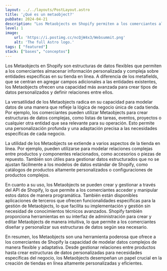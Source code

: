 ```yaml
---
layout: ../../layouts/PostLayout.astro
title: '¿Qué es un metaobject?'
pubDate: 2024-04-21
description: "Los Metaobjects en Shopify permiten a los comerciantes almacenar información personalizada y gestionar relaciones entre entidades en su tienda en línea."
level: 1
image:
    url: 'https://i.postimg.cc/ncQjW4x3/Websummit.png'
    alt: 'The full Astro logo.'
tags: [ "featured"]
stack: ["bases", "conceptos"]
---
```


Los Metaobjects en Shopify son estructuras de datos flexibles que permiten a los comerciantes almacenar información personalizada y compleja sobre entidades específicas en su tienda en línea. A diferencia de los metafields, que se centran en agregar campos adicionales a las entidades existentes, los Metaobjects ofrecen una capacidad más avanzada para crear tipos de datos personalizados y definir relaciones entre ellos.

La versatilidad de los Metaobjects radica en su capacidad para modelar datos de una manera que refleje la lógica de negocio única de cada tienda. Por ejemplo, los comerciantes pueden utilizar Metaobjects para crear estructuras de datos complejas, como listas de tareas, eventos, proyectos o cualquier otra entidad que sea relevante para su operación. Esto permite una personalización profunda y una adaptación precisa a las necesidades específicas de cada negocio.

La utilidad de los Metaobjects se extiende a varios aspectos de la tienda en línea. Por ejemplo, pueden utilizarse para modelar relaciones complejas entre productos y componentes relacionados, como accesorios o piezas de repuesto. También son útiles para gestionar datos estructurados que no se ajustan fácilmente a los modelos de datos estándar de Shopify, como catálogos de productos altamente personalizados o configuraciones de productos complejos.

En cuanto a su uso, los Metaobjects se pueden crear y gestionar a través del API de Shopify, lo que permite a los comerciantes acceder y manipular estos datos de manera programática. También están disponibles aplicaciones de terceros que ofrecen funcionalidades específicas para la gestión de Metaobjects, lo que facilita su implementación y gestión sin necesidad de conocimientos técnicos avanzados. Shopify también proporciona herramientas en su interfaz de administración para crear y editar Metaobjects de manera intuitiva, lo que permite a los comerciantes diseñar y personalizar sus estructuras de datos según sea necesario.

En resumen, los Metaobjects son una herramienta poderosa que ofrece a los comerciantes de Shopify la capacidad de modelar datos complejos de manera flexible y adaptativa. Desde gestionar relaciones entre productos hasta crear estructuras de datos personalizadas para necesidades específicas del negocio, los Metaobjects desempeñan un papel crucial en la creación de tiendas en línea altamente personalizadas y eficientes.
 

